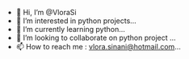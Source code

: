 - 👋 Hi, I’m @VloraSi
- 👀 I’m interested in python projects...
- 🌱 I’m currently learning python...
- 💞️ I’m looking to collaborate on python project ...
- 📫 How to reach me : vlora.sinani@hotmail.com...

<!---
VloraSi/VloraSi is a ✨ special ✨ repository because its `README.md` (this file) appears on your GitHub profile.
You can click the Preview link to take a look at your changes.
--->
